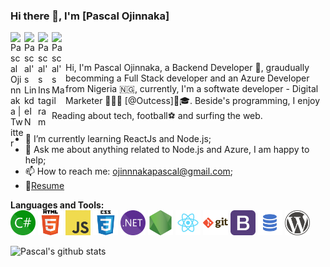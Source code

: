 ### Hi there 👋, I'm [Pascal Ojinnaka]

<a href="https://twitter.com/pascalojinnaka">
  <img align="left" alt="Pascal Ojinnaka | Twitter" width="22px"    src="https://cdn.jsdelivr.net/npm/simple-icons@v3/icons/twitter.svg" />
</a>
<a href="https://www.linkedin.com/in/pascal-ojinnaka/">
  <img align="left" alt="Pascal's LinkdeIN" width="22px" src="https://cdn.jsdelivr.net/npm/simple-icons@v3/icons/linkedin.svg" />
</a>
<a href="">
  <img align="left" alt="Pascal's Instagram" width="22px" src="https://cdn.jsdelivr.net/npm/simple-icons@v3/icons/instagram.svg" />
</a>
<a href="https://mailto:ojinnnakapascal@gmail.com">
  <img align="left" alt="Pascal's Mail" width="22px" src="https://cdn.jsdelivr.net/npm/simple-icons@v3/icons/gmail.svg" />
</a>

<br />
<br />

Hi, I'm Pascal Ojinnaka, a Backend Developer 🚀, graudually becomming a Full Stack developer and an Azure Developer from Nigeria 🇳🇬, currently, I'm a softwate developer - Digital Marketer 🙍🏽‍♂️ [@Outcess]🏽‍🎓. Beside's programming, I enjoy Reading about tech, football⚽ and surfing the web.

- 🌱 I’m currently learning ReactJs and Node.js; 
- 💬 Ask me about anything related to Node.js and Azure, I am happy to help;
- 📫 How to reach me: ojinnnakapascal@gmail.com;
- 📝[Resume](https://drive.google.com/file/d/1SjgMa8MleWXqj5g-KmL-ygwHn4AjLiju/view?usp=sharing)

**Languages and Tools:**  
<code><img height="40" src="https://raw.githubusercontent.com/github/explore/80688e429a7d4ef2fca1e82350fe8e3517d3494d/topics/csharp/csharp.png"></code>
<code><img height="40" src="https://raw.githubusercontent.com/github/explore/80688e429a7d4ef2fca1e82350fe8e3517d3494d/topics/html/html.png"></code>
<code><img height="40" src="https://raw.githubusercontent.com/github/explore/80688e429a7d4ef2fca1e82350fe8e3517d3494d/topics/javascript/javascript.png"></code>
<code><img height="40" src="https://raw.githubusercontent.com/github/explore/80688e429a7d4ef2fca1e82350fe8e3517d3494d/topics/css/css.png"></code>
<code><img height="40" src="https://raw.githubusercontent.com/github/explore/80688e429a7d4ef2fca1e82350fe8e3517d3494d/topics/dotnet/dotnet.png"></code>
<code><img height="40" src="https://raw.githubusercontent.com/github/explore/80688e429a7d4ef2fca1e82350fe8e3517d3494d/topics/nodejs/nodejs.png"></code>
<code><img height="40" src="https://raw.githubusercontent.com/github/explore/80688e429a7d4ef2fca1e82350fe8e3517d3494d/topics/react/react.png"></code>
<code><img height="40" src="https://raw.githubusercontent.com/github/explore/80688e429a7d4ef2fca1e82350fe8e3517d3494d/topics/git/git.png"></code>
<code><img height="40" src="https://raw.githubusercontent.com/github/explore/80688e429a7d4ef2fca1e82350fe8e3517d3494d/topics/bootstrap/bootstrap.png"></code>
<code><img height="40" src="https://raw.githubusercontent.com/github/explore/80688e429a7d4ef2fca1e82350fe8e3517d3494d/topics/sql/sql.png"></code>
<code><img height="40" src="https://raw.githubusercontent.com/github/explore/80688e429a7d4ef2fca1e82350fe8e3517d3494d/topics/wordpress/wordpress.png"></code>

![Pascal's github stats](https://github-readme-stats.vercel.app/api?username=passy4ucj&show_icons=true&hide_border=true)

<!--
**passy4ucj/passy4ucj** is a ✨ _special_ ✨ repository because its `README.md` (this file) appears on your GitHub profile.

Here are some ideas to get you started:

- 🔭 I’m currently working on ...
- 🌱 I’m currently learning ...
- 👯 I’m looking to collaborate on ...
- 🤔 I’m looking for help with ...
- 💬 Ask me about ...
- 📫 How to reach me: ...
- 😄 Pronouns: ...
- ⚡ Fun fact: ...
-->
